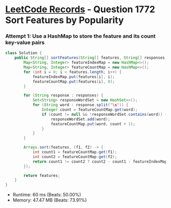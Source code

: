 # [LeetCode Records](../../README.md) - Question 1772 Sort Features by Popularity

### Attempt 1: Use a HashMap to store the feature and its count key-value pairs
```java
class Solution {
    public String[] sortFeatures(String[] features, String[] responses) {
        Map<String, Integer> featureIndexMap = new HashMap<>();
        Map<String, Integer> featureCountMap = new HashMap<>();
        for (int i = 0; i < features.length; i++) {
            featureIndexMap.put(features[i], i);
            featureCountMap.put(features[i], 0);
        }

        for (String response : responses) {
            Set<String> responseWordSet = new HashSet<>();
            for (String word : response.split("\s")) {
                Integer count = featureCountMap.get(word);
                if (count != null && !responseWordSet.contains(word)) {
                    responseWordSet.add(word);
                    featureCountMap.put(word, count + 1);
                }
            }
        }

        Arrays.sort(features, (f1, f2) -> {
            int count1 = featureCountMap.get(f1);
            int count2 = featureCountMap.get(f2);
            return count1 != count2 ? count2 - count1 : featureIndexMap.get(f1) - featureIndexMap.get(f2);
        });

        return features;
    }
}
```
- Runtime: 60 ms (Beats: 50.00%)
- Memory: 47.47 MB (Beats: 73.91%)

<br>
